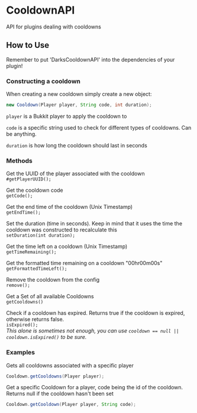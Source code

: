 # CooldownAPI

API for plugins dealing with cooldowns

<h2> How to Use </h2>

Remember to put 'DarksCooldownAPI' into the dependencies of your plugin! 

<h3> Constructing a cooldown </h3>

When creating a new cooldown simply create a new object:
```java
new Cooldown(Player player, String code, int duration);
```

`player` is a Bukkit player to apply the cooldown to

`code` is a specific string used to check for different types of cooldowns. Can be
anything.

`duration` is how long the cooldown should last in seconds

<h3>Methods</h3>

Get the UUID of the player associated with the cooldown<br>
`#getPlayerUUID();` 

Get the cooldown code<br>
`getCode();`

Get the end time of the cooldown (Unix Timestamp)<br>
`getEndTime();`

Set the duration (time in seconds). Keep in mind that it uses the time the cooldown was constructed to recalculate this<br>
`setDuration(int duration);`

Get the time left on a cooldown (Unix Timestamp)<br>
`getTimeRemaining();`

Get the formatted time remaining on a cooldown "00hr00m00s"<br>
`getFormattedTimeLeft();`

Remove the cooldown from the config<br>
`remove();`

Get a Set of all available Cooldowns<br>
`getCooldowns()`

Check if a cooldown has expired. Returns true if the cooldown is expired, otherwise returns false.<br>
`isExpired();`
<br><i>This alone is sometimes not enough, you can use `cooldown == null || cooldown.isExpired()` to be sure.</i>
<br>

<h3>Examples</h3>

Gets all cooldowns associated with a specific player
```java
Cooldown.getCooldowns(Player player);
```

Get a specific Cooldown for a player, code being the id of the cooldown. Returns null if the cooldown hasn't been set
```java
Cooldown.getCooldown(Player player, String code);
```